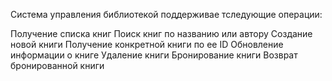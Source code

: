 Система управления библиотекой поддерживаe тследующие операции:

Получение списка книг
Поиск книг по названию или автору
Создание новой книги
Получение конкретной книги по ее ID
Обновление информации о книге
Удаление книги
Бронирование книги
Возврат бронированной книги
